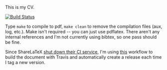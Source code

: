 This is my CV.

[![Build Status](https://travis-ci.org/ixjlyons/cv.svg?branch=master)](https://travis-ci.org/ixjlyons/cv)

Type `make` to compile to pdf, `make clean` to remove the compilation files
(aux, log, etc.). Make isn't required -- you can just use pdflatex. There
aren't any internal references and I'm not currently using bibtex, so one pass
should be fine.

Since ShareLaTeX [shut down their CI
service](https://www.sharelatex.com/learn/Kb%2FWhere%20is%20Github%20CI), I'm
using [this](https://github.com/harshjv/travis-ci-latex-pdf) workflow to build
the document with Travis and automatically create a release each time I tag
a new version.
